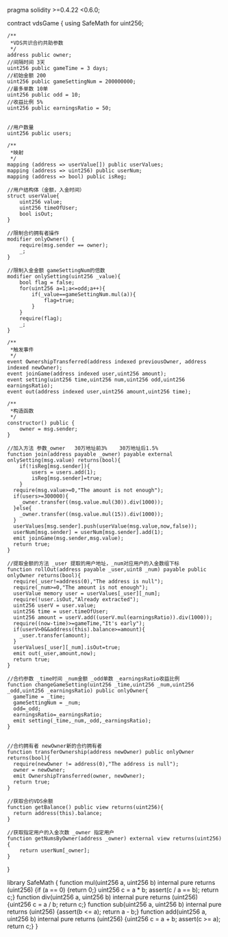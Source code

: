 pragma solidity >=0.4.22 <0.6.0;

contract vdsGame {
    using SafeMath for uint256;
    
    /**
     *VDS共识合约共助参数 
     */
    address public owner;
	//间隔时间 3天
    uint256 public gameTime = 3 days;
	//初始金额 200
    uint256 public gameSettingNum = 200000000;
	//最多单数 10单
	uint256 public odd = 10;
	//收益比例 5%
	uint256 public earningsRatio = 50;


    //用户数量
	uint256 public users;
	
	/**
	 *映射 
	 */
	mapping (address => userValue[]) public userValues;
	mapping (address => uint256) public userNum;
	mapping (address => bool) public isReg;
	
	//用户结构体（金额，入金时间）
	struct userValue{
	    uint256 value;
	    uint256 timeOfUser;
	    bool isOut;
	}
	
	//限制合约拥有者操作
	modifier onlyOwner() {
        require(msg.sender == owner);
        _;
    }
    
	//限制入金金额 gameSettingNum的倍数
    modifier onlySetting(uint256 _value){
        bool flag = false;
        for(uint256 a=1;a<=odd;a++){
            if(_value==gameSettingNum.mul(a)){
                flag=true;
            }
        }
        require(flag);
        _;
    }

    /**
     *触发事件
     */
    event OwnershipTransferred(address indexed previousOwner, address indexed newOwner);
    event joinGame(address indexed user,uint256 amount);
    event setting(uint256 time,uint256 num,uint256 odd,uint256 earningsRatio);
    event out(address indexed user,uint256 amount,uint256 time);
    
    /**
     *构造函数
     */
    constructor() public {
        owner = msg.sender;
    }
	
    //加入方法 参数_owner   30万地址前3%    30万地址后1.5%
    function join(address payable _owner) payable external onlySetting(msg.value) returns(bool){
		if(!isReg[msg.sender]){
			users = users.add(1);
			isReg[msg.sender]=true;
		}
      require(msg.value>=0,"The amount is not enough");
	  if(users>=300000){
		_owner.transfer((msg.value.mul(30)).div(1000));
	  }else{
		_owner.transfer((msg.value.mul(15)).div(1000));
	  }
      userValues[msg.sender].push(userValue(msg.value,now,false));
      userNum[msg.sender] = userNum[msg.sender].add(1);
      emit joinGame(msg.sender,msg.value);
      return true;
    }
  
    //提取金额的方法 _user 提取的用户地址，_num对应用户的入金数组下标
    function rollOut(address payable _user,uint8 _num) payable public onlyOwner returns(bool){
      require(_user!=address(0),"The address is null");
      require(_num>=0,"The amount is not enough");
      userValue memory user = userValues[_user][_num];
      require(!user.isOut,"Already extracted");
      uint256 userV = user.value;
      uint256 time = user.timeOfUser;
      uint256 amount = userV.add((userV.mul(earningsRatio)).div(1000));
      require((now-time)>=gameTime,"It's early");
      if(userV>0&&address(this).balance>=amount){
        _user.transfer(amount);
      }
      userValues[_user][_num].isOut=true;
      emit out(_user,amount,now);
      return true;
    }
  
    //合约参数 _time时间 _num金额 _odd单数 _earningsRatio收益比例
    function changeGameSetting(uint256 _time,uint256 _num,uint256 _odd,uint256 _earningsRatio) public onlyOwner{
      gameTime = _time;
      gameSettingNum = _num;
      odd=_odd;
      earningsRatio=_earningsRatio;
      emit setting(_time,_num,_odd,_earningsRatio);
    }
  
  
    //合约拥有者 newOwner新的合约拥有者
    function transferOwnership(address newOwner) public onlyOwner returns(bool){
      require(newOwner != address(0),"The address is null");
      owner = newOwner;
      emit OwnershipTransferred(owner, newOwner);
      return true;
    }
  
    //获取合约VDS余额
    function getBalance() public view returns(uint256){
      return address(this).balance;
    }
  
    //获取指定用户的入金次数 _owner 指定用户
    function getNumsByOwner(address _owner) external view returns(uint256) {
        return userNum[_owner];
    }
}
    
library SafeMath {
    function mul(uint256 a, uint256 b) internal pure returns (uint256) {if (a == 0) {return 0;} uint256 c = a * b; assert(c / a == b); return c;}
    function div(uint256 a, uint256 b) internal pure returns (uint256) {uint256 c = a / b; return c;}
    function sub(uint256 a, uint256 b) internal pure returns (uint256) {assert(b <= a); return a - b;}
    function add(uint256 a, uint256 b) internal pure returns (uint256) {uint256 c = a + b; assert(c >= a); return c;}
}
